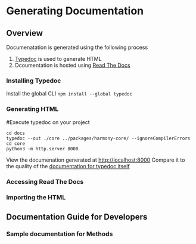 # Generating Documentation


## Overview
Documenatation is generated using the following process
1. [Typedoc](https://typedoc.org/) is used to generate HTML
2. Dcoumentation is hosted using [Read The Docs](https://readthedocs.org/)


### Installing Typedoc
Install the global CLI
`npm install --global typedoc`

### Generating HTML
#Execute typedoc on your project
```
cd docs
typedoc --out ./core ../packages/harmony-core/ --ignoreCompilerErrors
cd core
python3 -m http.server 8000
```
View the documenation generated at [http://localhost:8000](http://localhost:8000)
Compare it to the quality of the [documentation for typedoc itself](https://typedoc.org/api/index.html)

### Accessing Read The Docs

### Importing the HTML


## Documentation Guide for Developers

### Sample documentation for Methods
